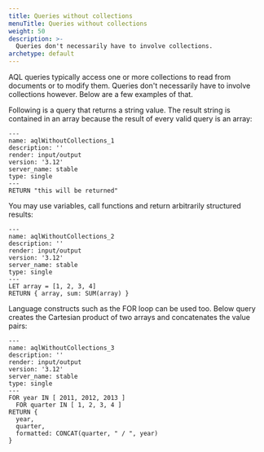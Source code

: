 ```yaml
---
title: Queries without collections
menuTitle: Queries without collections
weight: 50
description: >-
  Queries don't necessarily have to involve collections.
archetype: default
---
```

AQL queries typically access one or more collections to read from documents
or to modify them. Queries don't necessarily have to involve collections
however. Below are a few examples of that.

Following is a query that returns a string value. The result string is contained in an array
because the result of every valid query is an array:

```aql
---
name: aqlWithoutCollections_1
description: ''
render: input/output
version: '3.12'
server_name: stable
type: single
---
RETURN "this will be returned"
```

You may use variables, call functions and return arbitrarily structured results:

```aql
---
name: aqlWithoutCollections_2
description: ''
render: input/output
version: '3.12'
server_name: stable
type: single
---
LET array = [1, 2, 3, 4]
RETURN { array, sum: SUM(array) }
```

Language constructs such as the FOR loop can be used too. Below query
creates the Cartesian product of two arrays and concatenates the value pairs:

```aql
---
name: aqlWithoutCollections_3
description: ''
render: input/output
version: '3.12'
server_name: stable
type: single
---
FOR year IN [ 2011, 2012, 2013 ]
  FOR quarter IN [ 1, 2, 3, 4 ]
RETURN {
  year,
  quarter,
  formatted: CONCAT(quarter, " / ", year)
}
```
